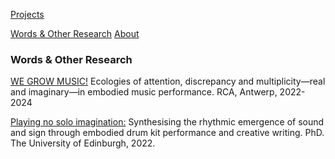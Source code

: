 <!-- NAV for all headers !-->
[Projects](https://paulabbott.net/index.html)
<!--[Future](https://paulabbott.net/future/)!-->
[Words & Other Research](https://paulabbott.net/wr)
[About](https://paulabbott.net/about/)
<!-- end nav! -->

### Words & Other Research

<div id="about-text" markdown="1">

<!--other writing!-->

[WE GROW MUSIC!](https://paulabbott.net/wr/ap/) Ecologies of attention, discrepancy and multiplicity—real and imaginary—in embodied music performance. RCA, Antwerp, 2022-2024

[Playing no solo imagination:](https://paulabbott.net/wr/ed/) Synthesising the rhythmic emergence of sound and sign through embodied drum kit performance and creative writing. PhD. The University of Edinburgh, 2022.

</div>  
